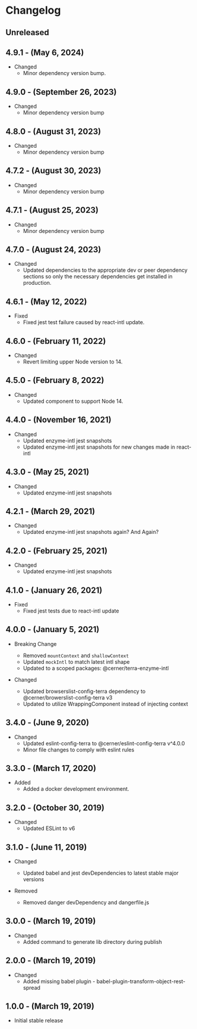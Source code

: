# Changelog

## Unreleased

## 4.9.1 - (May 6, 2024)

* Changed
  * Minor dependency version bump.

## 4.9.0 - (September 26, 2023)

* Changed
  * Minor dependency version bump

## 4.8.0 - (August 31, 2023)

* Changed
  * Minor dependency version bump

## 4.7.2 - (August 30, 2023)

* Changed
  * Minor dependency version bump

## 4.7.1 - (August 25, 2023)

* Changed
  * Minor dependency version bump

## 4.7.0 - (August 24, 2023)

* Changed
  *  Updated dependencies to the appropriate dev or peer dependency sections so only the necessary dependencies get installed in production.

## 4.6.1 - (May 12, 2022)

* Fixed
  * Fixed jest test failure caused by react-intl update.

## 4.6.0 - (February 11, 2022)

* Changed
  * Revert limiting upper Node version to 14.

## 4.5.0 - (February 8, 2022)

* Changed
  * Updated component to support Node 14.

## 4.4.0 - (November 16, 2021)

* Changed
  * Updated enzyme-intl jest snapshots
  * Updated enzyme-intl jest snapshots for new changes made in react-intl

## 4.3.0 - (May 25, 2021)

* Changed
  * Updated enzyme-intl jest snapshots

## 4.2.1 - (March 29, 2021)

* Changed
  * Updated enzyme-intl jest snapshots again? And Again?

## 4.2.0 - (February 25, 2021)

* Changed
  * Updated enzyme-intl jest snapshots

## 4.1.0 - (January 26, 2021)

* Fixed
  * Fixed jest tests due to react-intl update

## 4.0.0 - (January 5, 2021)

* Breaking Change
  * Removed `mountContext` and `shallowContext`
  * Updated `mockIntl` to match latest intl shape
  * Updated to a scoped packages: @cerner/terra-enzyme-intl

* Changed
  * Updated browserslist-config-terra dependency to @cerner/browerslist-config-terra v3
  * Updated to utilize WrappingComponent instead of injecting context

## 3.4.0 - (June 9, 2020)

* Changed
  * Updated eslint-config-terra to @cerner/eslint-config-terra v^4.0.0
  * Minor file changes to comply with eslint rules

## 3.3.0 - (March 17, 2020)

* Added
  * Added a docker development environment.

## 3.2.0 - (October 30, 2019)

* Changed
  * Updated ESLint to v6

## 3.1.0 - (June 11, 2019)

* Changed
  * Updated babel and jest devDependencies to latest stable major versions

* Removed
  * Removed danger devDependency and dangerfile.js

## 3.0.0 - (March 19, 2019)

* Changed
  * Added command to generate lib directory during publish

## 2.0.0 - (March 19, 2019)

* Changed
  * Added missing babel plugin - babel-plugin-transform-object-rest-spread

## 1.0.0 - (March 19, 2019)

* Initial stable release
